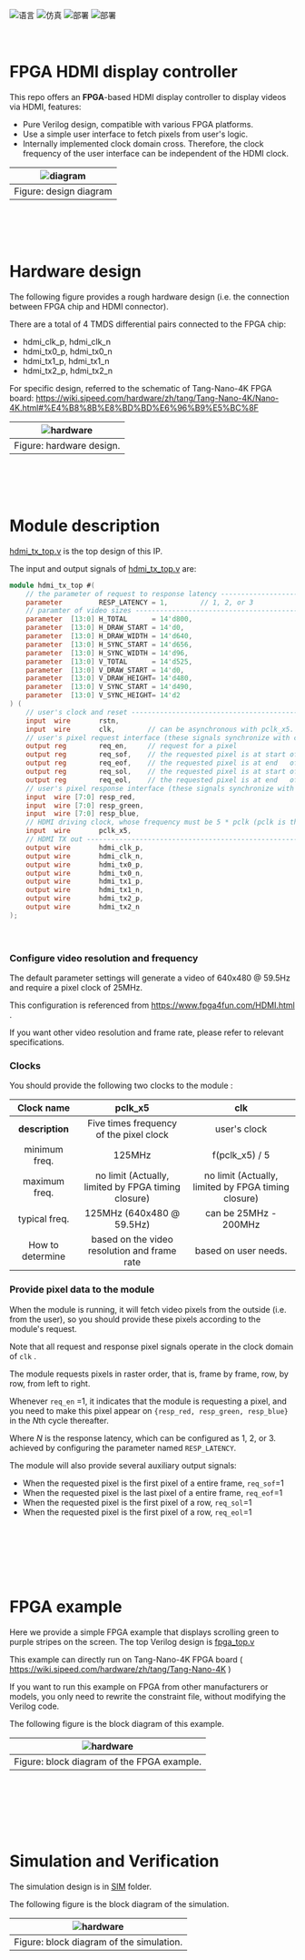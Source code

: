 ![语言](https://img.shields.io/badge/语言-verilog_(IEEE1364_2001)-9A90FD.svg) ![仿真](https://img.shields.io/badge/仿真-iverilog-green.svg) ![部署](https://img.shields.io/badge/部署-quartus-blue.svg) ![部署](https://img.shields.io/badge/部署-vivado-FF1010.svg)

　

<span id="en">FPGA HDMI display controller</span>
===========================

This repo offers an **FPGA**-based HDMI display controller to display videos via HDMI, features:

* Pure Verilog design, compatible with various FPGA platforms.
* Use a simple user interface to fetch pixels from user's logic.
* Internally implemented clock domain cross. Therefore, the clock frequency of the user interface can be independent of the HDMI clock.

| ![diagram](document/diagram.png) |
| :------------------------------: |
|      Figure: design diagram      |

　

　

# Hardware design

The following figure provides a rough hardware design (i.e. the connection between FPGA chip and HDMI connector).

There are a total of 4 TMDS differential pairs connected to the FPGA chip:

- hdmi_clk_p, hdmi_clk_n
- hdmi_tx0_p, hdmi_tx0_n
- hdmi_tx1_p, hdmi_tx1_n
- hdmi_tx2_p, hdmi_tx2_n

For specific design, referred to the schematic of Tang-Nano-4K FPGA board: https://wiki.sipeed.com/hardware/zh/tang/Tang-Nano-4K/Nano-4K.html#%E4%B8%8B%E8%BD%BD%E6%96%B9%E5%BC%8F

| ![hardware](document/hardware_connection.png) |
| :-------------------------------------------: |
|           Figure: hardware design.            |

　

　

# Module description

 [hdmi_tx_top.v](./RTL/hdmi_tx_top.v) is the top design of this IP.

The input and output signals of [hdmi_tx_top.v](RTL/hdmi_tx_top.v) are:

```verilog
module hdmi_tx_top #(
    // the parameter of request to response latency ---------------------------------------
    parameter         RESP_LATENCY = 1,        // 1, 2, or 3
    // paramter of video sizes ------------------------------------------------------------
    parameter  [13:0] H_TOTAL      = 14'd800,
    parameter  [13:0] H_DRAW_START = 14'd0,
    parameter  [13:0] H_DRAW_WIDTH = 14'd640,
    parameter  [13:0] H_SYNC_START = 14'd656,
    parameter  [13:0] H_SYNC_WIDTH = 14'd96,
    parameter  [13:0] V_TOTAL      = 14'd525,
    parameter  [13:0] V_DRAW_START = 14'd0,
    parameter  [13:0] V_DRAW_HEIGHT= 14'd480,
    parameter  [13:0] V_SYNC_START = 14'd490,
    parameter  [13:0] V_SYNC_HEIGHT= 14'd2
) (
    // user's clock and reset -------------------------------------------------------------
    input  wire       rstn,
    input  wire       clk,        // can be asynchronous with pclk_x5. Its frequency must be slightly higher than f(pclk_x5) / 5
    // user's pixel request interface (these signals synchronize with clk) ----------------
    output reg        req_en,     // request for a pixel
    output reg        req_sof,    // the requested pixel is at start of frame
    output reg        req_eof,    // the requested pixel is at end   of frame
    output reg        req_sol,    // the requested pixel is at start of line
    output reg        req_eol,    // the requested pixel is at end   of line
    // user's pixel response interface (these signals synchronize with clk) ---------------
    input  wire [7:0] resp_red,
    input  wire [7:0] resp_green,
    input  wire [7:0] resp_blue,
    // HDMI driving clock, whose frequency must be 5 * pclk (pclk is the pixel clock) -----
    input  wire       pclk_x5,
    // HDMI TX out ------------------------------------------------------------------------
    output wire       hdmi_clk_p,
    output wire       hdmi_clk_n,
    output wire       hdmi_tx0_p,
    output wire       hdmi_tx0_n,
    output wire       hdmi_tx1_p,
    output wire       hdmi_tx1_n,
    output wire       hdmi_tx2_p,
    output wire       hdmi_tx2_n
);
```

　

### Configure video resolution and frequency

The default parameter settings will generate a video of 640x480 @ 59.5Hz and require a pixel clock of 25MHz.

This configuration is referenced from https://www.fpga4fun.com/HDMI.html .

If you want other video resolution and frame rate, please refer to relevant specifications.

### Clocks

You should provide the following two clocks to the module :

|    Clock name    |                       pclk_x5                       |                         clk                         |
| :--------------: | :-------------------------------------------------: | :-------------------------------------------------: |
| **description**  |       Five times frequency of the pixel clock       |                    user's clock                     |
|  minimum freq.   |                       125MHz                        |                   f(pclk_x5) / 5                    |
|  maximum freq.   | no limit (Actually, limited by FPGA timing closure) | no limit (Actually, limited by FPGA timing closure) |
|  typical freq.   |             125MHz  (640x480 @ 59.5Hz)              |                can be 25MHz - 200MHz                |
| How to determine |    based on the video resolution and frame rate     |                based on user needs.                 |

### Provide pixel data to the module

When the module is running, it will fetch video pixels from the outside (i.e. from the user), so you should provide these pixels according to the module's request.

Note that all request and response pixel signals operate in the clock domain of `clk` .

The module requests pixels in raster order, that is, frame by frame, row, by row, from left to right.

Whenever `req_en` =1, it indicates that the module is requesting a pixel, and you need to make this pixel appear on `{resp_red, resp_green, resp_blue}` in the *N*th cycle thereafter.

Where *N* is the response latency, which can be configured as 1, 2, or 3. achieved by configuring the parameter named `RESP_LATENCY`.

The module will also provide several auxiliary output signals:

- When the requested pixel is the first pixel of a entire frame, `req_sof`=1
- When the requested pixel is the last pixel of a entire frame, `req_eof`=1
- When the requested pixel is the first pixel of a row, `req_sol`=1
- When the requested pixel is the first pixel of a row, `req_eol`=1

　

　

　

# FPGA example

Here we provide a simple FPGA example that displays scrolling green to purple stripes on the screen. The top Verilog design is  [fpga_top.v](./fpga_example/RTL/fpga_top.v) 

This example can directly run on Tang-Nano-4K FPGA board ( https://wiki.sipeed.com/hardware/zh/tang/Tang-Nano-4K )

If you want to run this example on FPGA from other manufacturers or models, you only need to rewrite the constraint file, without modifying the Verilog code.

The following figure is the block diagram of this example.

| ![hardware](document/fpga_example_diagram.png) |
| :--------------------------------------------: |
|   Figure: block diagram of the FPGA example.   |

　

　

　

# Simulation and Verification

The simulation design is in [SIM](./SIM) folder.

The following figure is the block diagram of the simulation.



| ![hardware](document/simulation_diagram.png) |
| :------------------------------------------: |
|   Figure: block diagram of the simulation.   |

　

　
